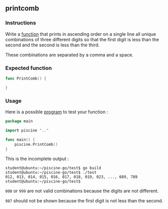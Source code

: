 ## printcomb

### Instructions

Write a [function](TODO-LINK) that prints in ascending order on a single line all unique combinations of three different digits so that the first digit is less than the second and the second is less than the third.

These combinations are separated by a comma and a space.

### Expected function

```go
func PrintComb() {

}
```

### Usage

Here is a possible [program](TODO-LINK) to test your function :

```go
package main

import piscine ".."

func main() {
	piscine.PrintComb()
}
```

This is the incomplete output :

```console
student@ubuntu:~/piscine-go/test$ go build
student@ubuntu:~/piscine-go/test$ ./test
012, 013, 014, 015, 016, 017, 018, 019, 023, ..., 689, 789
student@ubuntu:~/piscine-go/test$
```

`000` or `999` are not valid combinations because the digits are not different.

`987` should not be shown because the first digit is not less than the second.
